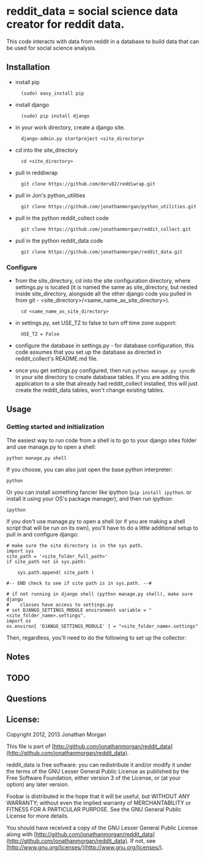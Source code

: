 # reddit_data = social science data creator for reddit data.

This code interacts with data from reddit in a database to build data that can be used for social science analysis.

## Installation

- install pip

        (sudo) easy_install pip

- install django

        (sudo) pip install django

- in your work directory, create a django site.

        django-admin.py startproject <site_directory>
    
- cd into the site\_directory

        cd <site_directory>
    
- pull in reddiwrap

        git clone https://github.com/derv82/reddiwrap.git

- pull in Jon's python\_utilities

        git clone https://github.com/jonathanmorgan/python_utilities.git

- pull in the python reddit\_collect code

        git clone https://github.com/jonathanmorgan/reddit_collect.git
    
- pull in the python reddit\_data code

        git clone https://github.com/jonathanmorgan/reddit_data.git
    
### Configure

- from the site\_directory, cd into the site configuration directory, where settings.py is located (it is named the same as site\_directory, but nested inside site\_directory, alongside all the other django code you pulled in from git - <site\_directory>/<same\_name\_as\_site\_directory>).

        cd <same_name_as_site_directory>

- in settings.py, set USE_TZ to false to turn off time zone support:

        USE_TZ = False

- configure the database in settings.py - for database configuration, this code assumes that you set up the database as directed in reddit\_collect's README.md file.

- once you get settings.py configured, then run `python manage.py syncdb` in your site directory to create database tables.  If you are adding this application to a site that already had reddit\_collect installed, this will just create the reddit\_data tables, won't change existing tables.

## Usage

### Getting started and initialization

The easiest way to run code from a shell is to go to your django sites folder and use manage.py to open a shell:

    python manage.py shell
    
If you choose, you can also just open the base python interpreter:

    python
    
Or you can install something fancier like ipython (`pip install ipython`. or install it using your OS's package manager), and then run ipython:

    ipython
    
If you don't use manage.py to open a shell (or if you are making a shell script that will be run on its own), you'll have to do a little additional setup to pull in and configure django:

    # make sure the site directory is in the sys path.
    import sys
    site_path = '<site_folder_full_path>'
    if site_path not in sys.path:
        
        sys.path.append( site_path )
        
    #-- END check to see if site path is in sys.path. --#
    
    # if not running in django shell (python manage.py shell), make sure django
    #    classes have access to settings.py
    # set DJANGO_SETTINGS_MODULE environment variable = "<site_folder_name>.settings".
    import os
    os.environ[ 'DJANGO_SETTINGS_MODULE' ] = "<site_folder_name>.settings"

Then, regardless, you'll need to do the following to set up the collector:

## Notes

## TODO

## Questions

## License:

Copyright 2012, 2013 Jonathan Morgan

This file is part of [http://github.com/jonathanmorgan/reddit_data](http://github.com/jonathanmorgan/reddit_data).

reddit\_data is free software: you can redistribute it and/or modify
it under the terms of the GNU Lesser General Public License as published by
the Free Software Foundation, either version 3 of the License, or
(at your option) any later version.

Foobar is distributed in the hope that it will be useful,
but WITHOUT ANY WARRANTY; without even the implied warranty of
MERCHANTABILITY or FITNESS FOR A PARTICULAR PURPOSE.  See the
GNU General Public License for more details.

You should have received a copy of the GNU Lesser General Public License
along with [http://github.com/jonathanmorgan/reddit_data](http://github.com/jonathanmorgan/reddit_data).  If not, see
[http://www.gnu.org/licenses/](http://www.gnu.org/licenses/).